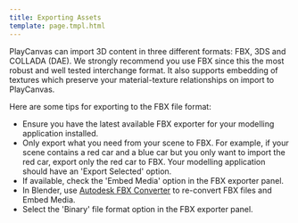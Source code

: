 ```yaml
---
title: Exporting Assets
template: page.tmpl.html
---
```


PlayCanvas can import 3D content in three different formats: FBX, 3DS and COLLADA (DAE). We strongly recommend you use FBX since this the most robust and well tested interchange format. It also supports embedding of textures which preserve your material-texture relationships on import to PlayCanvas.

Here are some tips for exporting to the FBX file format:

* Ensure you have the latest available FBX exporter for your modelling application installed.
* Only export what you need from your scene to FBX. For example, if your scene contains a red car and a blue car but you only want to import the red car, export only the red car to FBX. Your modelling application should have an 'Export Selected' option.
* If available, check the 'Embed Media' option in the FBX exporter panel.
* In Blender, use [Autodesk FBX Converter](http://usa.autodesk.com/adsk/servlet/pc/item?id=10775855&siteID=123112) to re-convert FBX files and Embed Media.
* Select the 'Binary' file format option in the FBX exporter panel.